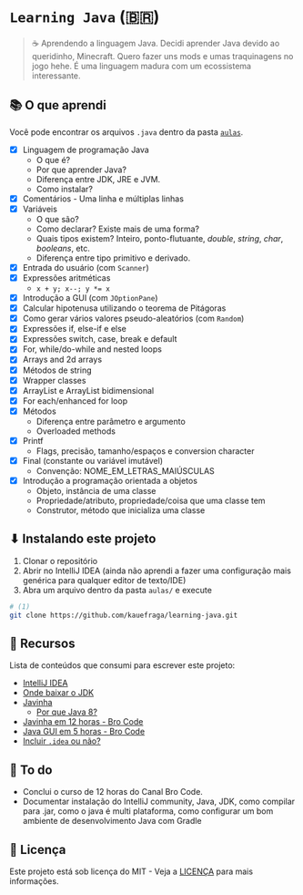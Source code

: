 # `Learning Java` (:brazil:)

> ☕ Aprendendo a linguagem Java. Decidi aprender Java devido ao queridinho, Minecraft. Quero fazer uns mods e umas traquinagens no jogo hehe. É uma linguagem madura com um ecossistema interessante.

## 📚 O que aprendi

Você pode encontrar os arquivos `.java` dentro da pasta [`aulas`](aulas/src).

- [x] Linguagem de programação Java
  - O que é?
  - Por que aprender Java?
  - Diferença entre JDK, JRE e JVM.
  - Como instalar?
- [x] Comentários - Uma linha e múltiplas linhas
- [x] Variáveis
  - O que são?
  - Como declarar? Existe mais de uma forma?
  - Quais tipos existem? Inteiro, ponto-flutuante, *double*, *string*, *char*, *booleans*, etc.
  - Diferença entre tipo primitivo e derivado.
- [x] Entrada do usuário (com `Scanner`)
- [x] Expressões aritméticas
  - `x + y; x--; y *= x`
- [x] Introdução a GUI (com `JOptionPane`)
- [x] Calcular hipotenusa utilizando o teorema de Pitágoras
- [x] Como gerar vários valores pseudo-aleatórios (com `Random`)
- [x] Expressões if, else-if e else
- [x] Expressões switch, case, break e default
- [x] For, while/do-while and nested loops
- [x] Arrays and 2d arrays
- [x] Métodos de string
- [x] Wrapper classes
- [x] ArrayList e ArrayList bidimensional
- [x] For each/enhanced for loop
- [x] Métodos
  - Diferença entre parâmetro e argumento
  - Overloaded methods
- [x] Printf
  - Flags, precisão, tamanho/espaços e conversion character
- [x] Final (constante ou variável imutável)
  - Convenção: NOME_EM_LETRAS_MAIÚSCULAS
- [x] Introdução a programação orientada a objetos
  - Objeto, instância de uma classe
  - Propriedade/atributo, propriedade/coisa que uma classe tem
  - Construtor, método que inicializa uma classe

## ⬇ Instalando este projeto

1. Clonar o repositório
2. Abrir no IntelliJ IDEA (ainda não aprendi a fazer uma configuração mais genérica para qualquer editor de texto/IDE)
3. Abra um arquivo dentro da pasta `aulas/` e execute

```bash
# (1)
git clone https://github.com/kauefraga/learning-java.git
```

## 🧻 Recursos

Lista de conteúdos que consumi para escrever este projeto:

- [IntelliJ IDEA](https://www.jetbrains.com/pt-br/idea/download)
- [Onde baixar o JDK](https://www.oracle.com/java/technologies/downloads)
- [Javinha](https://www.java.com/pt-BR/download)
  - [Por que Java 8?](https://www.java.com/pt-BR/download/why-java-8-recommended.html)
- [Javinha em 12 horas - Bro Code](https://youtu.be/xk4_1vDrzzo)
- [Java GUI em 5 horas - Bro Code](https://youtu.be/Kmgo00avvEw)
- [Incluir `.idea` ou não?](https://stackoverflow.com/questions/3041154/intellij-idea-9-10-what-folders-to-check-into-or-not-check-into-source-contro)

## 📜 To do

- Conclui o curso de 12 horas do Canal Bro Code.
- Documentar instalação do IntelliJ community, Java, JDK, como compilar para .jar, como o java é multi plataforma, como configurar um bom ambiente de desenvolvimento Java com Gradle

## 📝 Licença

Este projeto está sob licença do MIT - Veja a [LICENÇA](https://github.com/kauefraga/learning-java/blob/main/LICENSE) para mais informações.
